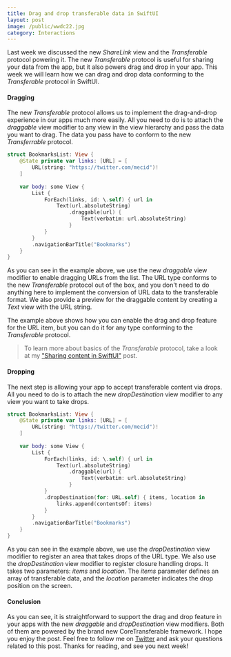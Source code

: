 ```yaml
---
title: Drag and drop transferable data in SwiftUI
layout: post
image: /public/wwdc22.jpg
category: Interactions
---
```


Last week we discussed the new *ShareLink* view and the *Transferable* protocol powering it. The new *Transferable* protocol is useful for sharing your data from the app, but it also powers drag and drop in your app. This week we will learn how we can drag and drop data conforming to the *Transferable* protocol in SwiftUI.

#### Dragging
The new *Transferable* protocol allows us to implement the drag-and-drop experience in our apps much more easily. All you need to do is to attach the *draggable* view modifier to any view in the view hierarchy and pass the data you want to drag. The data you pass have to conform to the new *Transferrable* protocol.

```swift
struct BookmarksList: View {
    @State private var links: [URL] = [
        URL(string: "https://twitter.com/mecid")!
    ]
    
    var body: some View {
        List {
            ForEach(links, id: \.self) { url in
                Text(url.absoluteString)
                    .draggable(url) {
                        Text(verbatim: url.absoluteString)
                    }
            }
        }
        .navigationBarTitle("Bookmarks")
    }
}
```

As you can see in the example above, we use the new *draggable* view modifier to enable dragging URLs from the list. The URL type conforms to the new *Transferable* protocol out of the box, and you don't need to do anything here to implement the conversion of URL data to the transferable format. We also provide a preview for the draggable content by creating a *Text* view with the URL string.

The example above shows how you can enable the drag and drop feature for the URL item, but you can do it for any type conforming to the *Transferable* protocol.

> To learn more about basics of the *Transferable* protocol, take a look at my ["Sharing content in SwiftUI"](/2023/03/28/sharing-content-in-swiftui/) post.

#### Dropping
The next step is allowing your app to accept transferable content via drops. All you need to do is to attach the new *dropDestination* view modifier to any view you want to take drops.

```swift
struct BookmarksList: View {
    @State private var links: [URL] = [
        URL(string: "https://twitter.com/mecid")!
    ]
    
    var body: some View {
        List {
            ForEach(links, id: \.self) { url in
                Text(url.absoluteString)
                    .draggable(url) {
                        Text(verbatim: url.absoluteString)
                    }
            }
            .dropDestination(for: URL.self) { items, location in
                links.append(contentsOf: items)
            }
        }
        .navigationBarTitle("Bookmarks")
    }
}
```

As you can see in the example above, we use the *dropDestination* view modifier to register an area that takes drops of the URL type. We also use the *dropDestination* view modifier to register closure handling drops. It takes two parameters: *items* and *location*. The *items* parameter defines an array of transferable data, and the *location* parameter indicates the drop position on the screen.

#### Conclusion
As you can see, it is straightforward to support the drag and drop feature in your apps with the new *draggable* and *dropDestination* view modifiers. Both of them are powered by the brand new CoreTransferable framework. I hope you enjoy the post. Feel free to follow me on [Twitter](https://twitter.com/mecid) and ask your questions related to this post. Thanks for reading, and see you next week!
